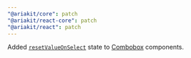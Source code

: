 ```yaml
---
"@ariakit/core": patch
"@ariakit/react-core": patch
"@ariakit/react": patch
---
```


Added [`resetValueOnSelect`](https://ariakit.org/reference/combobox-provider#resetvalueonselect) state to [Combobox](https://ariakit.org/components/combobox) components.
